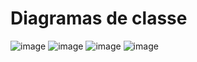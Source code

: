 # Diagramas de classe
![image](https://github.com/user-attachments/assets/09f276b3-9bc3-455b-a5ce-af2dea881830)
![image](https://github.com/user-attachments/assets/9e469469-5896-411e-a48d-b882580c51aa)
![image](https://github.com/user-attachments/assets/46ef64e2-570b-4ad5-b1c5-009a107b62aa)
![image](https://github.com/user-attachments/assets/9cf60e93-dbd7-4536-87ae-c76135b2c078)
